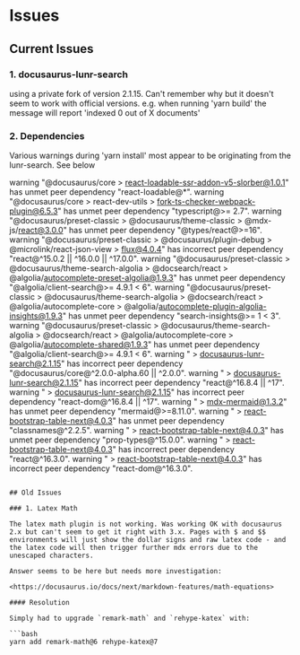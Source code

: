# Issues

## Current Issues

### 1. docusaurus-lunr-search

using a private fork of version 2.1.15. Can't remember why but it doesn't seem to work with official versions. e.g. when running 'yarn build' the message will report 'indexed 0 out of X documents'

### 2. Dependencies

Various warnings during 'yarn install' most appear to be originating from the lunr-search. See below

warning "@docusaurus/core > react-loadable-ssr-addon-v5-slorber@1.0.1" has unmet peer dependency "react-loadable@*".
warning "@docusaurus/core > react-dev-utils > fork-ts-checker-webpack-plugin@6.5.3" has unmet peer dependency "typescript@>= 2.7".
warning "@docusaurus/preset-classic > @docusaurus/theme-classic > @mdx-js/react@3.0.0" has unmet peer dependency "@types/react@>=16".
warning "@docusaurus/preset-classic > @docusaurus/plugin-debug > @microlink/react-json-view > flux@4.0.4" has incorrect peer dependency "react@^15.0.2 || ^16.0.0 || ^17.0.0".
warning "@docusaurus/preset-classic > @docusaurus/theme-search-algolia > @docsearch/react > @algolia/autocomplete-preset-algolia@1.9.3" has unmet peer dependency "@algolia/client-search@>= 4.9.1 < 6".
warning "@docusaurus/preset-classic > @docusaurus/theme-search-algolia > @docsearch/react > @algolia/autocomplete-core > @algolia/autocomplete-plugin-algolia-insights@1.9.3" has unmet peer dependency "search-insights@>= 1 < 3".
warning "@docusaurus/preset-classic > @docusaurus/theme-search-algolia > @docsearch/react > @algolia/autocomplete-core > @algolia/autocomplete-shared@1.9.3" has unmet peer dependency "@algolia/client-search@>= 4.9.1 < 6".
warning " > docusaurus-lunr-search@2.1.15" has incorrect peer dependency "@docusaurus/core@^2.0.0-alpha.60 || ^2.0.0".
warning " > docusaurus-lunr-search@2.1.15" has incorrect peer dependency "react@^16.8.4 || ^17".
warning " > docusaurus-lunr-search@2.1.15" has incorrect peer dependency "react-dom@^16.8.4 || ^17".
warning " > mdx-mermaid@1.3.2" has unmet peer dependency "mermaid@>=8.11.0".
warning " > react-bootstrap-table-next@4.0.3" has unmet peer dependency "classnames@^2.2.5".
warning " > react-bootstrap-table-next@4.0.3" has unmet peer dependency "prop-types@^15.0.0".
warning " > react-bootstrap-table-next@4.0.3" has incorrect peer dependency "react@^16.3.0".
warning " > react-bootstrap-table-next@4.0.3" has incorrect peer dependency "react-dom@^16.3.0".

```

## Old Issues

### 1. Latex Math

The latex math plugin is not working. Was working OK with docusaurus 2.x but can't seem to get it right with 3.x. Pages with $ and $$ environments will just show the dollar signs and raw latex code - and the latex code will then trigger further mdx errors due to the unescaped characters.

Answer seems to be here but needs more investigation:

<https://docusaurus.io/docs/next/markdown-features/math-equations>

#### Resolution

Simply had to upgrade `remark-math` and `rehype-katex` with:

```bash
yarn add remark-math@6 rehype-katex@7
```
